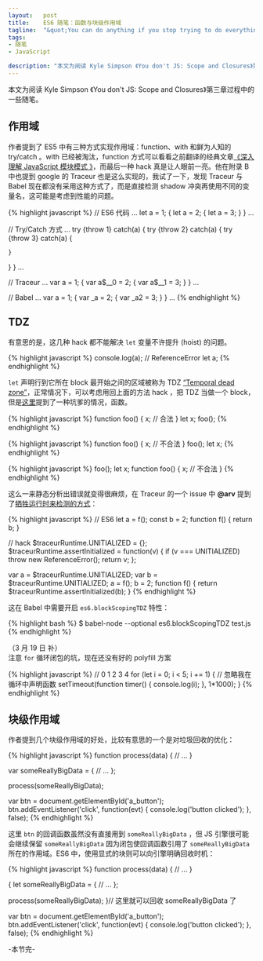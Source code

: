 ```yaml
--- 
layout:   post
title:    ES6 随笔：函数与块级作用域
tagline:  "&quot;You can do anything if you stop trying to do everything.&quot;"
tags: 
- 随笔
- JavaScript

description: "本文为阅读 Kyle Simpson 《You don't JS: Scope and Closures》第三章过程中的一些随笔。"
---
```


本文为阅读 Kyle Simpson 《You don't JS: Scope and Closures》第三章过程中的一些随笔。

作用域
------

作者提到了 ES5 中有三种方式实现作用域：function、with 和鲜为人知的 try/catch 。with 已经被淘汰，function 方式可以看看之前翻译的经典文章[《深入理解 JavaScript 模块模式 》](http://www.crimx.com/2014/08/05/javascript-module-pattern-in-depth/)，而最后一种 hack 真是让人眼前一亮。他在附录 B 中也提到 google 的 Traceur 也是这么实现的，我试了一下，发现 Traceur 与 Babel 现在都没有采用这种方式了，而是直接检测 shadow 冲突再使用不同的变量名，这可能是考虑到性能的问题。

{% highlight javascript %}
// ES6 代码
...
let a = 1;
{
  let a = 2;
  {
    let a = 3;
  }
}
...

// Try/Catch 方式
...
try {throw 1} catch(a) {
  try {throw 2} catch(a) {
    try {throw 3} catch(a) {
      
    }
  }
}
...

// Traceur
...
var a = 1;
{
  var a$__0 = 2;
  {
    var a$__1 = 3;
  }
}
...

// Babel
...
var a = 1;
{
  var _a = 2;
  {
    var _a2 = 3;
  }
}
...
{% endhighlight %}

TDZ
---

有意思的是，这几种 hack 都不能解决 `let` 变量不许提升 (hoist) 的问题。

{% highlight javascript %}
console.log(a); // ReferenceError
let a;
{% endhighlight %}

`let` 声明行到它所在 block 最开始之间的区域被称为 TDZ [“Temporal dead zone”](https://developer.mozilla.org/en-US/docs/Web/JavaScript/Reference/Statements/let#Temporal_dead_zone_and_errors_with_let)，正常情况下，可以考虑用回上面的方法 hack ，把 TDZ 当做一个 block，但是[这里](https://github.com/babel/babel/issues/563)提到了一种坑爹的情况，函数。

{% highlight javascript %}
function foo() {
  x; // 合法
}
let x;
foo();
{% endhighlight %}

{% highlight javascript %}
function foo() {
  x; // 不合法
}
foo();
let x;
{% endhighlight %}

{% highlight javascript %}
foo();
let x;
function foo() {
  x; // 不合法
}
{% endhighlight %}


这么一来静态分析出错误就变得很麻烦，在 Traceur 的一个 issue 中 **@arv** 提到了[牺牲运行时来检测的方式](https://github.com/google/traceur-compiler/issues/1382)：

{% highlight javascript %}
// ES6
let a = f();
const b = 2;
function f() { return b; }

// hack
$traceurRuntime.UNITIALIZED = {};
$traceurRuntime.assertInitialized = function(v) {
  if (v === UNITIALIZED) throw new ReferenceError();
  return v;
};

var a = $traceurRuntime.UNITIALIZED;
var b = $traceurRuntime.UNITIALIZED;
a = f();
b = 2;
function f() {
  return $traceurRuntime.assertInitialized(b);
}
{% endhighlight %}

这在 Babel 中需要开启 `es6.blockScopingTDZ` 特性：

{% highlight bash %}
$ babel-node --optional es6.blockScopingTDZ test.js 
{% endhighlight %}

（3 月 19 日 补）  
注意 `for` 循环闭包的坑，现在还没有好的 polyfill 方案

{% highlight javascript %}
// 0 1 2 3 4
for (let i = 0; i < 5; i += 1) {
  // 忽略我在循环中声明函数
  setTimeout(function timer() {
    console.log(i);
  }, 1*1000);
}
{% endhighlight %}

块级作用域
----------

作者提到几个块级作用域的好处，比较有意思的一个是对垃圾回收的优化：

{% highlight javascript %}
function process(data) {
  // ...
}

var someReallyBigData = {
  // ...
};

process(someReallyBigData);

var btn = document.getElementById('a_button');
btn.addEventListener('click', function(evt) {
  console.log('button clicked');
}, false);
{% endhighlight %}

这里 `btn` 的回调函数虽然没有直接用到 `someReallyBigData` ，但 JS 引擎很可能会继续保留 `someReallyBigData` 因为闭包使回调函数引用了 `someReallyBigData` 所在的作用域。ES6 中，使用显式的块则可以向引擎明确回收时机：

{% highlight javascript %}
function process(data) {
  // ...
}

{
  let someReallyBigData = {
    // ...
  };

  process(someReallyBigData);
}// 这里就可以回收 someReallyBigData 了

var btn = document.getElementById('a_button');
btn.addEventListener('click', function(evt) {
  console.log('button clicked');
}, false);
{% endhighlight %}

-本节完-
